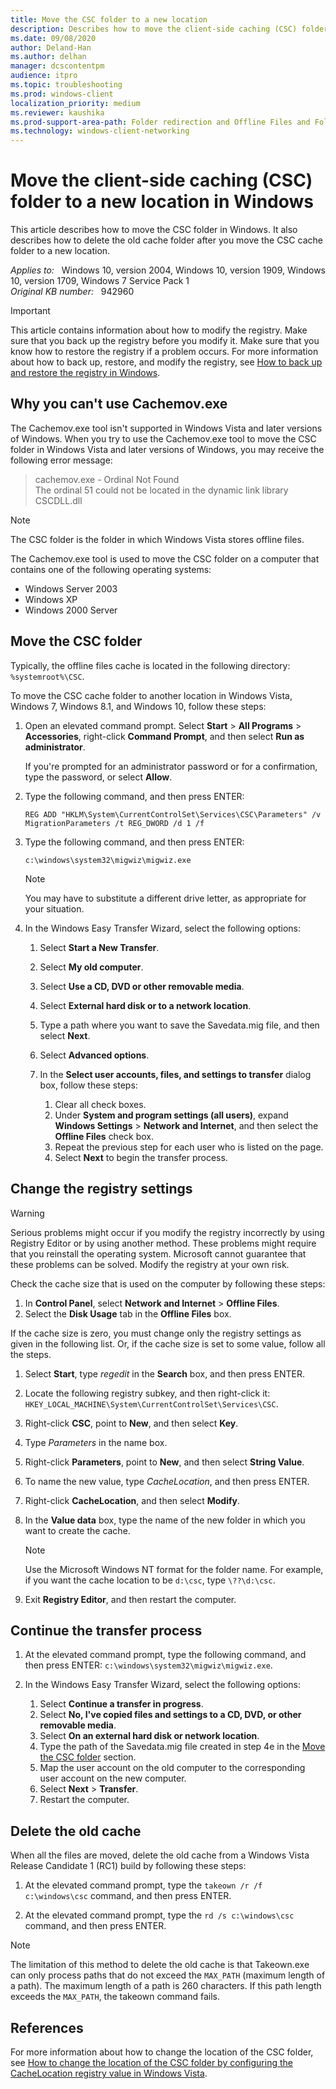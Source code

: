 ```yaml
---
title: Move the CSC folder to a new location
description: Describes how to move the client-side caching (CSC) folder to a new location in Windows Vista or later versions of Windows.
ms.date: 09/08/2020
author: Deland-Han
ms.author: delhan
manager: dcscontentpm
audience: itpro
ms.topic: troubleshooting
ms.prod: windows-client
localization_priority: medium
ms.reviewer: kaushika
ms.prod-support-area-path: Folder redirection and Offline Files and Folders (CSC)
ms.technology: windows-client-networking
---
```

# Move the client-side caching (CSC) folder to a new location in Windows

This article describes how to move the CSC folder in Windows. It also describes how to delete the old cache folder after you move the CSC cache folder to a new location.

_Applies to:_ &nbsp; Windows 10, version 2004, Windows 10, version 1909, Windows 10, version 1709, Windows 7 Service Pack 1  
_Original KB number:_ &nbsp; 942960

> [!IMPORTANT]
> This article contains information about how to modify the registry. Make sure that you back up the registry before you modify it. Make sure that you know how to restore the registry if a problem occurs. For more information about how to back up, restore, and modify the registry, see [How to back up and restore the registry in Windows](https://support.microsoft.com/help/322756).

## Why you can't use Cachemov.exe

The Cachemov.exe tool isn't supported in Windows Vista and later versions of Windows. When you try to use the Cachemov.exe tool to move the CSC folder in Windows Vista and later versions of Windows, you may receive the following error message:

> cachemov.exe - Ordinal Not Found  
> The ordinal 51 could not be located in the dynamic link library CSCDLL.dll

> [!NOTE]
> The CSC folder is the folder in which Windows Vista stores offline files.

The Cachemov.exe tool is used to move the CSC folder on a computer that contains one of the following operating systems:

- Windows Server 2003
- Windows XP
- Windows 2000 Server

## Move the CSC folder

Typically, the offline files cache is located in the following directory: `%systemroot%\CSC`.

To move the CSC cache folder to another location in Windows Vista, Windows 7, Windows 8.1, and Windows 10, follow these steps:

1. Open an elevated command prompt. Select **Start** > **All Programs** > **Accessories**, right-click **Command Prompt**, and then select **Run as administrator**.

    If you're prompted for an administrator password or for a confirmation, type the password, or select **Allow**.

2. Type the following command, and then press ENTER:

    ```console
    REG ADD "HKLM\System\CurrentControlSet\Services\CSC\Parameters" /v MigrationParameters /t REG_DWORD /d 1 /f
    ```

3. Type the following command, and then press ENTER:

    ```console
    c:\windows\system32\migwiz\migwiz.exe
    ```

    > [!NOTE]
    > You may have to substitute a different drive letter, as appropriate for your situation.

4. In the Windows Easy Transfer Wizard, select the following options:
  
    1. Select **Start a New Transfer**.
    2. Select **My old computer**.
    3. Select **Use a CD, DVD or other removable media**.
    4. Select **External hard disk or to a network location**.
    5. Type a path where you want to save the Savedata.mig file, and then select **Next**.
    6. Select **Advanced options**.
    7. In the **Select user accounts, files, and settings to transfer** dialog box, follow these steps:

        1. Clear all check boxes.
        2. Under **System and program settings (all users)**, expand **Windows Settings** > **Network and Internet**, and then select the **Offline Files** check box.
        3. Repeat the previous step for each user who is listed on the page.
        4. Select **Next** to begin the transfer process.

## Change the registry settings

> [!WARNING]
> Serious problems might occur if you modify the registry incorrectly by using Registry Editor or by using another method. These problems might require that you reinstall the operating system. Microsoft cannot guarantee that these problems can be solved. Modify the registry at your own risk.

Check the cache size that is used on the computer by following these steps:

1. In **Control Panel**, select **Network and Internet** > **Offline Files**.
2. Select the **Disk Usage** tab in the **Offline Files** box.

If the cache size is zero, you must change only the registry settings as given in the following list. Or, if the cache size is set to some value, follow all the steps.

1. Select **Start**, type *regedit* in the **Search** box, and then press ENTER.
2. Locate the following registry subkey, and then right-click it: `HKEY_LOCAL_MACHINE\System\CurrentControlSet\Services\CSC`.
3. Right-click **CSC**, point to **New**, and then select **Key**.
4. Type *Parameters* in the name box.
5. Right-click **Parameters**, point to **New**, and then select **String Value**.
6. To name the new value, type *CacheLocation*, and then press ENTER.
7. Right-click **CacheLocation**, and then select **Modify**.
8. In the **Value data** box, type the name of the new folder in which you want to create the cache.

    > [!NOTE]
    > Use the Microsoft Windows NT format for the folder name. For example, if you want the cache location to be `d:\csc`, type `\??\d:\csc`.

9. Exit **Registry Editor**, and then restart the computer.

## Continue the transfer process

1. At the elevated command prompt, type the following command, and then press ENTER: `c:\windows\system32\migwiz\migwiz.exe`.

2. In the Windows Easy Transfer Wizard, select the following options:

    1. Select **Continue a transfer in progress**.
    2. Select **No, I've copied files and settings to a CD, DVD, or other removable media**.
    3. Select **On an external hard disk or network location**.
    4. Type the path of the Savedata.mig file created in step 4e in the [Move the CSC folder](#move-the-csc-folder) section.
    5. Map the user account on the old computer to the corresponding user account on the new computer.
    6. Select **Next** > **Transfer**.
    7. Restart the computer.

## Delete the old cache

When all the files are moved, delete the old cache from a Windows Vista Release Candidate 1 (RC1) build by following these steps:

1. At the elevated command prompt, type the `takeown /r /f c:\windows\csc` command, and then press ENTER.

2. At the elevated command prompt, type the `rd /s c:\windows\csc` command, and then press ENTER.

> [!NOTE]
> The limitation of this method to delete the old cache is that Takeown.exe can only process paths that do not exceed the `MAX_PATH` (maximum length of a path). The maximum length of a path is 260 characters. If this path length exceeds the `MAX_PATH`, the takeown command fails.

## References

For more information about how to change the location of the CSC folder, see [How to change the location of the CSC folder by configuring the CacheLocation registry value in Windows Vista](https://support.microsoft.com/help/937475).
